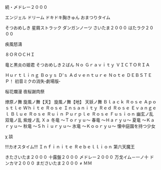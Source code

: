 続・〆ドレー２０００

<!--幕末維新譚-->

エンジェル ドリーム
ドキドキ胸きゅん おまつりタイム

<!--つながれ！ひろがれ！打ち上がれ！-->

そつおめしき
星屑ストラック
ダンガンノーツ
さいたま２０００
はたラク２０００

<!--森羅万象-->
<!--気焔万丈神楽-->
<!--コネクトカラーズ-->
<!--カラフルボイス-->
<!--モノクロボイス-->

疾風怒濤

<!--デッド・オア・ダイ-->
<!--あの日出会えたキセキ-->
<!--うちゅうひこうし冒険譚-->
<!--λ７７０８-->
<!--まるくてはやくてすさまじいリズム-->
<!--Ｃｏｑｕｅｔｔｅ-->
<!--トイマチック☆パレード!!-->
<!--よーいドン！-->
<!--愛と浄罪の森-->

８ＯＲＯＣＨＩ

<!--ＵＮＤＥＡＤ ＨＥＡＲＴ(怒りのＷａｒｒｉｏｒｓ)-->

竜と黒炎の姫君
そつおめしき２ばん
Ｎｏ Ｇｒａｖｉｔｙ
ＶＩＣＴＯＲＩＡ

<!--オール・イン・マイハート-->
<!--冷凍庫ＣＪ ～嗚呼面太鼓ブラザーズ～-->
<!--Ｇｌｏｒｉａ-->
<!--闇の魔法少女-->
<!--Ｃａｌｃｕｌａｔｏｒ-->

Ｈｕｒｔｌｉｎｇ Ｂｏｙｓ
Ｄ′ｓ Ａｄｖｅｎｔｕｒｅ Ｎｏｔｅ
ＤＥＢＳＴＥＰ！
初音ミクの消失‐劇場版‐

<!--蒼の旋律-->
<!--朱の旋律-->

桜花爛漫
夜桜謝肉祭

<!--Ｒｏｔｔｅｒ Ｔａｒｍｉｎａｔｉｏｎ-->

燎原ノ舞
旋風ノ舞【天】
旋風ノ舞【地】
天妖ノ舞
Ｂｌａｃｋ Ｒｏｓｅ Ａｐｏｓｔｌｅ
Ｗｈｉｔｅ Ｒｏｓｅ Ｉｎｓａｎｉｔｙ
Ｒｅｄ Ｒｏｓｅ Ｅｖａｎｇｅｌ
Ｂｌｕｅ Ｒｏｓｅ Ｒｕｉｎ
Ｐｕｒｐｌｅ Ｒｏｓｅ Ｆｕｓｉｏｎ
幽玄ノ乱
双竜ノ乱
紫煌ノ乱
Ｘａ
冬竜 ～Ｔｏｒｙｕ～
春竜 ～Ｈａｒｙｕ～
夏竜 ～Ｋａｒｙｕ～
秋竜 ～Ｓｈｉｕｒｙｕ～
氷竜 ～Ｋｏｏｒｙｕ～
懐中庭園を持つ少女

<!--承認欲Ｑ-->

χ 談

<!--哀 ｗａｎｔ Ｕ-->
<!--ｐｏｘｅｉ:diamonds:ＤＯＯＮ-->
<!--Ｓｈｉｎｙ Ｋｕｎｇ-ｆｕ Ｒｅｖｉｖａｌ-->

!!!カオスタイム!!!
Ｉｎｆｉｎｉｔｅ Ｒｅｂｅｌｌｉｏｎ
第六天魔王

<!--天下統一録-->

きたさいたま２０００
十露盤２０００
〆ドレー２０００
万戈イム－一ノ十
ドンカマ２０００
まださいたま２０００
≠ ＭＭ
